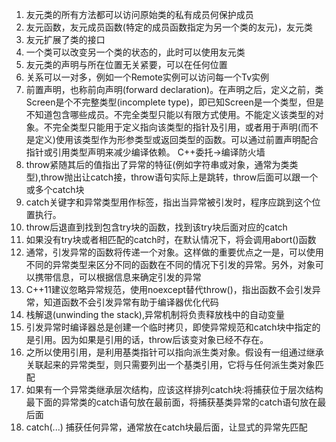 1. 友元类的所有方法都可以访问原始类的私有成员何保护成员
2. 友元函数，友元成员函数(特定的成员函数指定为另一个类的友元)，友元类
3. 友元扩展了类的接口
4. 一个类可以改变另一个类的状态的，此时可以使用友元类
5. 友元类的声明与所在位置无关紧要，可以在任何位置
6. 关系可以一对多，例如一个Remote实例可以访问每一个Tv实例
7. 前置声明，也称前向声明(forward declaration)。在声明之后，定义之前，类Screen是个不完整类型(incomplete type)，即已知Screen是一个类型，但是不知道包含哪些成员。不完全类型只能以有限方式使用。不能定义该类型的对象。不完全类型只能用于定义指向该类型的指针及引用，或者用于声明(而不是定义)使用该类型作为形参类型或返回类型的函数。可以通过前置声明配合指针或引用类型声明来减少编译依赖。 C++委托->编译防火墙
8. throw紧随其后的值指出了异常的特征(例如字符串或对象，通常为类类型),throw抛出让catch接，throw语句实际上是跳转，throw后面可以跟一个或多个catch块
9. catch关键字和异常类型用作标签，指出当异常被引发时，程序应跳到这个位置执行。
10. throw后退直到找到包含try块的函数，找到该try块后面对应的catch
11. 如果没有try块或者相匹配的catch时，在默认情况下，将会调用abort()函数
12. 通常，引发异常的函数将传递一个对象。这样做的重要优点之一是，可以使用不同的异常类型来区分不同的函数在不同的情况下引发的异常。另外，对象可以携带信息，可以根据信息来确定引发的异常
13. C++11建议忽略异常规范，使用noexcept替代throw()，指出函数不会引发异常，知道函数不会引发异常有助于编译器优化代码
14. 栈解退(unwinding the stack),异常机制将负责释放栈中的自动变量
15. 引发异常时编译器总是创建一个临时拷贝，即使异常规范和catch块中指定的是引用。因为如果是引用的话，throw后该变对象已经不存在。
16. 之所以使用引用，是利用基类指针可以指向派生类对象。假设有一组通过继承关联起来的异常类型，则只需要列出一个基类引用，它将与任何派生类对象匹配
17. 如果有一个异常类继承层次结构，应该这样排列catch块:将捕获位于层次结构最下面的异常类的catch语句放在最前面，将捕获基类异常的catch语句放在最后面
18. catch(...) 捕获任何异常，通常放在catch块最后面，让显式的异常先匹配















































